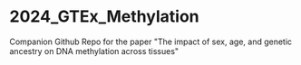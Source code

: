 # 2024_GTEx_Methylation
Companion Github Repo for the paper "The impact of sex, age, and genetic ancestry on DNA methylation across tissues"
